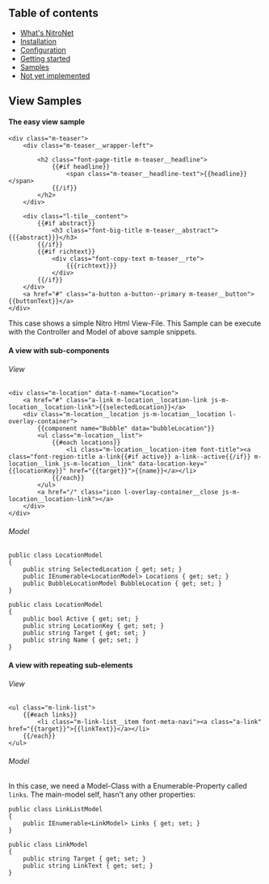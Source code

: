 ## Table of contents
- [What's NitroNet](https://github.com/namics/NitroNetSitecore)
- [Installation](https://github.com/namics/NitroNetSitecore/blob/master/docs/installation.md)
- [Configuration](https://github.com/namics/NitroNetSitecore/blob/master/docs/configuration.md)
- [Getting started](https://github.com/namics/NitroNetSitecore/blob/master/docs/getting-started.md)
- [Samples](https://github.com/namics/NitroNetSitecore/blob/master/docs/samples.md)
- [Not yet implemented](https://github.com/namics/NitroNetSitecore/blob/master/docs/not-implemented.md)

## View Samples

#### The easy view sample

	<div class="m-teaser">
		<div class="m-teaser__wrapper-left">
	
			<h2 class="font-page-title m-teaser__headline">
				{{#if headline}}
					<span class="m-teaser__headline-text">{{headline}}</span>
				{{/if}}
			</h2>
		</div>
	
		<div class="l-tile__content">
			{{#if abstract}}
				<h3 class="font-big-title m-teaser__abstract">{{{abstract}}}</h3>
			{{/if}}
			{{#if richtext}}
				<div class="font-copy-text m-teaser__rte">
					{{{richtext}}}
				</div>
			{{/if}}
		</div>
		<a href="#" class="a-button a-button--primary m-teaser__button">{{buttonText}}</a>
	</div>

This case shows a simple Nitro Html View-File. This Sample can be execute with the Controller and Model of above sample snippets.

#### A view with sub-components

###### View

	<div class="m-location" data-t-name="Location">
		<a href="#" class="a-link m-location__location-link js-m-location__location-link">{{selectedLocation}}</a>
		<div class="m-location__location js-m-location__location l-overlay-container">
			{{component name="Bubble" data="bubbleLocation"}}
			<ul class="m-location__list">
				{{#each locations}}
					<li class="m-location__location-item font-title"><a class="font-region-title a-link{{#if active}} a-link--active{{/if}} m-location__link js-m-location__link" data-location-key="{{locationKey}}" href="{{target}}">{{name}}</a></li>
				{{/each}}
			</ul>
			<a href="/" class="icon l-overlay-container__close js-m-location__location-link"></a>
		</div>
	</div>

###### Model

	public class LocationModel
	{
		public string SelectedLocation { get; set; }
	    public IEnumerable<LocationModel> Locations { get; set; }
		public BubbleLocationModel BubbleLocation { get; set; }
	}
	
	public class LocationModel
	{
	    public bool Active { get; set; }
		public string LocationKey { get; set; }
		public string Target { get; set; }
		public string Name { get; set; }
	}

#### A view with repeating sub-elements

###### View

	<ul class="m-link-list">
		{{#each links}}
			<li class="m-link-list__item font-meta-navi"><a class="a-link" href="{{target}}">{{linkText}}</a></li>
		{{/each}}
	</ul>

###### Model

In this case, we need a Model-Class with a Enumerable-Property called `links`. The main-model self, hasn't any other properties:

	public class LinkListModel
	{
	    public IEnumerable<LinkModel> Links { get; set; }
	}
	
	public class LinkModel
	{
	    public string Target { get; set; }
		public string LinkText { get; set; }
	}